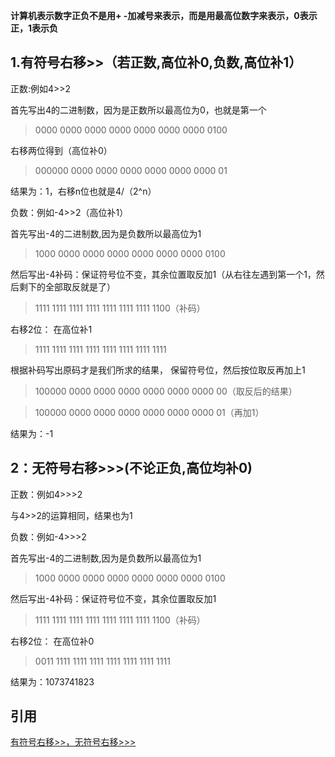**计算机表示数字正负不是用+ -加减号来表示，而是用最高位数字来表示，0表示正，1表示负**

## 1.有符号右移>>（若正数,高位补0,负数,高位补1）

正数:例如4>>2

首先写出4的二进制数，因为是正数所以最高位为0，也就是第一个

> 0000 0000 0000 0000 0000 0000 0000 0100

右移两位得到（高位补0）

>  000000 0000 0000 0000 0000 0000 0000 01

结果为：1，右移n位也就是4/（2^n）



负数：例如-4>>2（高位补1）

首先写出-4的二进制数,因为是负数所以最高位为1

> 1000 0000 0000 0000 0000 0000 0000 0100

然后写出-4补码：保证符号位不变，其余位置取反加1（从右往左遇到第一个1，然后剩下的全部取反就是了）

> 1111 1111 1111 1111 1111 1111 1111 1100（补码）

右移2位： 在高位补1

> 1111 1111 1111 1111 1111 1111 1111 1111

根据补码写出原码才是我们所求的结果， 保留符号位，然后按位取反再加上1

> 100000 0000 0000 0000 0000 0000 0000 00（取反后的结果）

> 100000 0000 0000 0000 0000 0000 0000 01（再加1）

结果为：-1

## 2：无符号右移>>>(不论正负,高位均补0)

正数：例如4>>>2

与4>>2的运算相同，结果也为1



负数：例如-4>>>2 

首先写出-4的二进制数,因为是负数所以最高位为1

> 1000 0000 0000 0000 0000 0000 0000 0100

然后写出-4补码：保证符号位不变，其余位置取反加1

>  1111 1111 1111 1111 1111 1111 1111 1100（补码）

右移2位： 在高位补0

>  0011 1111 1111 1111 1111 1111 1111 1111

结果为：1073741823

 ## 引用

[有符号右移>>，无符号右移>>>](https://blog.csdn.net/bushqiang/article/details/79394211)